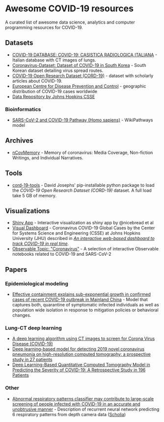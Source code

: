 # Awesome COVID-19 resources
A curated list of awesome data science, analytics and computer programming resources for COVID-19.

## Datasets 
- [COVID-19 DATABASE: COVID-19: CASISTICA RADIOLOGICA ITALIANA](https://www.sirm.org/category/senza-categoria/covid-19/) - Italian database with CT images of lungs.
- [Coronavirus-Dataset: Dataset of COVID-19 in South Korea](https://www.kaggle.com/kimjihoo/coronavirusdataset) - South Korean dataset detailing virus spread routes.
- [COVID-19 Open Research Dataset (CORD-19)](https://pages.semanticscholar.org/coronavirus-research) - dataset with scholarly articles about COVID-19.
- [European Centre for Disease Prevention and Control](https://www.ecdc.europa.eu/en/publications-data/download-todays-data-geographic-distribution-covid-19-cases-worldwide) - geographic distribution of COVID-19 cases worldwide
- [Data Repository by Johns Hopkins CSSE](https://github.com/CSSEGISandData/COVID-19)

### Bioinformatics
- [SARS-CoV-2 and COVID-19 Pathway (Homo sapiens)](https://www.wikipathways.org/index.php/Pathway:WP4846) - WikiPathways model

## Archives
- [nCovMemory](https://github.com/2019ncovmemory/nCovMemory) - Memory of coronavirus: Media Coverage, Non-fiction Writings, and Individual Narratives.

## Tools 
- [cord-19-tools](https://pypi.org/project/cord-19-tools/) - David Josephs' pip-installable python package to load the *COVID-19 Open Research Dataset (CORD-19)* dataset. A full load take 5 GB of memory.

## Visualizations

- [Shiny App](http://shinyapps.org/apps/corona/) - Interactive visualization as shiny app by @nicebread et al
- [Visual Dashboard](https://www.arcgis.com/apps/opsdashboard/index.html#/bda7594740fd40299423467b48e9ecf6) - Coronavirus COVID-19 Global Cases by the Center for Systems Science and Engineering (CSSE) at Johns Hopkins University (JHU) described in *[An interactive web-based dashboard to track COVID-19 in real time](https://www.thelancet.com/journals/laninf/article/PIIS1473-3099(20)30120-1/fulltext)*.
- [Observable Topic: "Coronavirus"](https://observablehq.com/collection/@observablehq/coronavirus) - A selection of interactive Observable notebooks related to COVID-19 and SARS-CoV-2

## Papers 
### Epidemiological modeling
- [Effective containment explains sub-exponential growth in confirmed cases of recent COVID-19 outbreak in Mainland China](https://arxiv.org/abs/2002.07572) - Model that captures both, quarantine of symptomatic infected individuals as well as population wide isolation in response to mitigation policies or behavioral changes.

### Lung-CT deep learning
- [A deep learning algorithm using CT images to screen for Corona Virus Disease (COVID-19)](https://www.medrxiv.org/content/10.1101/2020.02.14.20023028v3)
- [Deep learning-based model for detecting 2019 novel coronavirus pneumonia on high-resolution computed tomography: a prospective study in 27 patients](https://www.medrxiv.org/content/10.1101/2020.02.25.20021568v2)
- [Deep Learning-Based Quantitative Computed Tomography Model in Predicting the Severity of COVID-19: A Retrospective Study in 196 Patients](https://papers.ssrn.com/sol3/papers.cfm?abstract_id=3546089)

### Other 
- [Abnormal respiratory patterns classifier may contribute to large-scale screening of people infected with COVID-19 in an accurate and unobtrusive manner](https://arxiv.org/abs/2002.05534) - Description of recurrent neural network predicting 6 respiratory patterns from depth camera data ([Scholia](https://tools.wmflabs.org/scholia/Q87745200))
